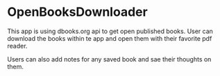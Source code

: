 # OpenBooksDownloader

This app is using dbooks.org api to get open published books. User can download the books within te app and open them with their favorite pdf reader.

Users can also add notes for any saved book and sae their thoughts on them.
